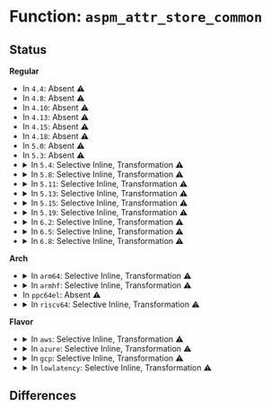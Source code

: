 # Function: <code>aspm_attr_store_common</code>

## Status
<b>Regular</b>
<ul>
<li>
In <code>4.4</code>: Absent ⚠️
</li>
<li>
In <code>4.8</code>: Absent ⚠️
</li>
<li>
In <code>4.10</code>: Absent ⚠️
</li>
<li>
In <code>4.13</code>: Absent ⚠️
</li>
<li>
In <code>4.15</code>: Absent ⚠️
</li>
<li>
In <code>4.18</code>: Absent ⚠️
</li>
<li>
In <code>5.0</code>: Absent ⚠️
</li>
<li>
In <code>5.3</code>: Absent ⚠️
</li>
<li>
<details>
<summary>In <code>5.4</code>: Selective Inline, Transformation ⚠️</summary>

**Collision:** Unique Static

**Inline:** Selective

**Transformation:** True

**Instances:**

```
In drivers/pci/pcie/aspm.c (ffffffff8159b460)
Location: drivers/pci/pcie/aspm.c:1231
Inline: True
Direct callers:
  - drivers/pci/pcie/aspm.c:l1_2_pcipm_store
  - drivers/pci/pcie/aspm.c:l1_1_pcipm_store
  - drivers/pci/pcie/aspm.c:l1_2_aspm_store
  - drivers/pci/pcie/aspm.c:l1_1_aspm_store
  - drivers/pci/pcie/aspm.c:l1_aspm_store
  - drivers/pci/pcie/aspm.c:l0s_aspm_store
```
**Symbols:**

```
ffffffff8159b460-ffffffff8159b57c: aspm_attr_store_common.constprop.0 (STB_LOCAL)
```
</details>
</li>
<li>
<details>
<summary>In <code>5.8</code>: Selective Inline, Transformation ⚠️</summary>

**Collision:** Unique Static

**Inline:** Selective

**Transformation:** True

**Instances:**

```
In drivers/pci/pcie/aspm.c (ffffffff8163ac30)
Location: drivers/pci/pcie/aspm.c:1223
Inline: True
Direct callers:
  - drivers/pci/pcie/aspm.c:l1_2_pcipm_store
  - drivers/pci/pcie/aspm.c:l1_1_pcipm_store
  - drivers/pci/pcie/aspm.c:l1_2_aspm_store
  - drivers/pci/pcie/aspm.c:l1_1_aspm_store
  - drivers/pci/pcie/aspm.c:l1_aspm_store
  - drivers/pci/pcie/aspm.c:l0s_aspm_store
```
**Symbols:**

```
ffffffff8163ac30-ffffffff8163ad4c: aspm_attr_store_common.constprop.0 (STB_LOCAL)
```
</details>
</li>
<li>
<details>
<summary>In <code>5.11</code>: Selective Inline, Transformation ⚠️</summary>

**Collision:** Unique Static

**Inline:** Selective

**Transformation:** True

**Instances:**

```
In drivers/pci/pcie/aspm.c (ffffffff81661420)
Location: drivers/pci/pcie/aspm.c:1215
Inline: True
Direct callers:
  - drivers/pci/pcie/aspm.c:l1_2_pcipm_store
  - drivers/pci/pcie/aspm.c:l1_1_pcipm_store
  - drivers/pci/pcie/aspm.c:l1_2_aspm_store
  - drivers/pci/pcie/aspm.c:l1_1_aspm_store
  - drivers/pci/pcie/aspm.c:l1_aspm_store
  - drivers/pci/pcie/aspm.c:l0s_aspm_store
```
**Symbols:**

```
ffffffff81661420-ffffffff8166153c: aspm_attr_store_common.constprop.0 (STB_LOCAL)
```
</details>
</li>
<li>
<details>
<summary>In <code>5.13</code>: Selective Inline, Transformation ⚠️</summary>

**Collision:** Unique Static

**Inline:** Selective

**Transformation:** True

**Instances:**

```
In drivers/pci/pcie/aspm.c (ffffffff81643c50)
Location: drivers/pci/pcie/aspm.c:1215
Inline: True
Direct callers:
  - drivers/pci/pcie/aspm.c:l1_2_pcipm_store
  - drivers/pci/pcie/aspm.c:l1_1_pcipm_store
  - drivers/pci/pcie/aspm.c:l1_2_aspm_store
  - drivers/pci/pcie/aspm.c:l1_1_aspm_store
  - drivers/pci/pcie/aspm.c:l1_aspm_store
  - drivers/pci/pcie/aspm.c:l0s_aspm_store
```
**Symbols:**

```
ffffffff81643c50-ffffffff81643d6c: aspm_attr_store_common.constprop.0 (STB_LOCAL)
```
</details>
</li>
<li>
<details>
<summary>In <code>5.15</code>: Selective Inline, Transformation ⚠️</summary>

**Collision:** Unique Static

**Inline:** Selective

**Transformation:** True

**Instances:**

```
In drivers/pci/pcie/aspm.c (0)
Location: drivers/pci/pcie/aspm.c:1226
Inline: True
Direct callers:
  - drivers/pci/pcie/aspm.c:l1_2_pcipm_store
  - drivers/pci/pcie/aspm.c:l1_1_pcipm_store
  - drivers/pci/pcie/aspm.c:l1_2_aspm_store
  - drivers/pci/pcie/aspm.c:l1_1_aspm_store
  - drivers/pci/pcie/aspm.c:l1_aspm_store
  - drivers/pci/pcie/aspm.c:l0s_aspm_store
```
**Symbols:**

```
ffffffff816b49e0-ffffffff816b4b0f: aspm_attr_store_common.constprop.0 (STB_LOCAL)
ffffffff81ce5d78-ffffffff81ce5d8d: aspm_attr_store_common.constprop.0.cold (STB_LOCAL)
```
</details>
</li>
<li>
<details>
<summary>In <code>5.19</code>: Selective Inline, Transformation ⚠️</summary>

**Collision:** Unique Static

**Inline:** Selective

**Transformation:** True

**Instances:**

```
In drivers/pci/pcie/aspm.c (0)
Location: drivers/pci/pcie/aspm.c:1262
Inline: True
Direct callers:
  - drivers/pci/pcie/aspm.c:l1_2_pcipm_store
  - drivers/pci/pcie/aspm.c:l1_1_pcipm_store
  - drivers/pci/pcie/aspm.c:l1_2_aspm_store
  - drivers/pci/pcie/aspm.c:l1_1_aspm_store
  - drivers/pci/pcie/aspm.c:l1_aspm_store
  - drivers/pci/pcie/aspm.c:l0s_aspm_store
```
**Symbols:**

```
ffffffff817d8160-ffffffff817d82f0: aspm_attr_store_common.constprop.0 (STB_LOCAL)
ffffffff81eac7b2-ffffffff81eac7c7: aspm_attr_store_common.constprop.0.cold (STB_LOCAL)
```
</details>
</li>
<li>
<details>
<summary>In <code>6.2</code>: Selective Inline, Transformation ⚠️</summary>

**Collision:** Unique Static

**Inline:** Selective

**Transformation:** True

**Instances:**

```
In drivers/pci/pcie/aspm.c (0)
Location: drivers/pci/pcie/aspm.c:1224
Inline: True
Direct callers:
  - drivers/pci/pcie/aspm.c:l1_2_pcipm_store
  - drivers/pci/pcie/aspm.c:l1_1_pcipm_store
  - drivers/pci/pcie/aspm.c:l1_2_aspm_store
  - drivers/pci/pcie/aspm.c:l1_1_aspm_store
  - drivers/pci/pcie/aspm.c:l1_aspm_store
  - drivers/pci/pcie/aspm.c:l0s_aspm_store
```
**Symbols:**

```
ffffffff818f97d0-ffffffff818f9960: aspm_attr_store_common.constprop.0 (STB_LOCAL)
ffffffff8208f551-ffffffff8208f566: aspm_attr_store_common.constprop.0.cold (STB_LOCAL)
```
</details>
</li>
<li>
<details>
<summary>In <code>6.5</code>: Selective Inline, Transformation ⚠️</summary>

**Collision:** Unique Static

**Inline:** Selective

**Transformation:** True

**Instances:**

```
In drivers/pci/pcie/aspm.c (0)
Location: drivers/pci/pcie/aspm.c:1241
Inline: True
Direct callers:
  - drivers/pci/pcie/aspm.c:l1_2_pcipm_store
  - drivers/pci/pcie/aspm.c:l1_1_pcipm_store
  - drivers/pci/pcie/aspm.c:l1_2_aspm_store
  - drivers/pci/pcie/aspm.c:l1_1_aspm_store
  - drivers/pci/pcie/aspm.c:l1_aspm_store
  - drivers/pci/pcie/aspm.c:l0s_aspm_store
```
**Symbols:**

```
ffffffff8193cd40-ffffffff8193cece: aspm_attr_store_common.isra.0 (STB_LOCAL)
ffffffff8210f8fc-ffffffff8210f911: aspm_attr_store_common.isra.0.cold (STB_LOCAL)
```
</details>
</li>
<li>
<details>
<summary>In <code>6.8</code>: Selective Inline, Transformation ⚠️</summary>

**Collision:** Unique Static

**Inline:** Selective

**Transformation:** True

**Instances:**

```
In drivers/pci/pcie/aspm.c (0)
Location: drivers/pci/pcie/aspm.c:1296
Inline: True
Direct callers:
  - drivers/pci/pcie/aspm.c:l1_2_pcipm_store
  - drivers/pci/pcie/aspm.c:l1_1_pcipm_store
  - drivers/pci/pcie/aspm.c:l1_2_aspm_store
  - drivers/pci/pcie/aspm.c:l1_1_aspm_store
  - drivers/pci/pcie/aspm.c:l1_aspm_store
  - drivers/pci/pcie/aspm.c:l0s_aspm_store
```
**Symbols:**

```
ffffffff819862f0-ffffffff8198649b: aspm_attr_store_common.isra.0 (STB_LOCAL)
ffffffff821ed592-ffffffff821ed5a7: aspm_attr_store_common.isra.0.cold (STB_LOCAL)
```
</details>
</li>
</ul>
<b>Arch</b>
<ul>
<li>
<details>
<summary>In <code>arm64</code>: Selective Inline, Transformation ⚠️</summary>

**Collision:** Unique Static

**Inline:** Selective

**Transformation:** True

**Instances:**

```
In drivers/pci/pcie/aspm.c (ffff800010703068)
Location: drivers/pci/pcie/aspm.c:1231
Inline: True
Direct callers:
  - drivers/pci/pcie/aspm.c:l1_2_pcipm_store
  - drivers/pci/pcie/aspm.c:l1_1_pcipm_store
  - drivers/pci/pcie/aspm.c:l1_2_aspm_store
  - drivers/pci/pcie/aspm.c:l1_1_aspm_store
  - drivers/pci/pcie/aspm.c:l1_aspm_store
  - drivers/pci/pcie/aspm.c:l0s_aspm_store
```
**Symbols:**

```
ffff800010703068-ffff8000107031b0: aspm_attr_store_common.isra.0 (STB_LOCAL)
```
</details>
</li>
<li>
<details>
<summary>In <code>armhf</code>: Selective Inline, Transformation ⚠️</summary>

**Collision:** Unique Static

**Inline:** Selective

**Transformation:** True

**Instances:**

```
In drivers/pci/pcie/aspm.c (c089a90c)
Location: drivers/pci/pcie/aspm.c:1231
Inline: True
Direct callers:
  - drivers/pci/pcie/aspm.c:l1_2_pcipm_store
  - drivers/pci/pcie/aspm.c:l1_1_pcipm_store
  - drivers/pci/pcie/aspm.c:l1_2_aspm_store
  - drivers/pci/pcie/aspm.c:l1_1_aspm_store
  - drivers/pci/pcie/aspm.c:l1_aspm_store
  - drivers/pci/pcie/aspm.c:l0s_aspm_store
```
**Symbols:**

```
c089a90c-c089aa40: aspm_attr_store_common.constprop.0 (STB_LOCAL)
```
</details>
</li>
<li>
In <code>ppc64el</code>: Absent ⚠️
</li>
<li>
<details>
<summary>In <code>riscv64</code>: Selective Inline, Transformation ⚠️</summary>

**Collision:** Unique Static

**Inline:** Selective

**Transformation:** True

**Instances:**

```
In drivers/pci/pcie/aspm.c (ffffffe0004d1a78)
Location: drivers/pci/pcie/aspm.c:1231
Inline: True
Direct callers:
  - drivers/pci/pcie/aspm.c:l1_2_pcipm_store
  - drivers/pci/pcie/aspm.c:l1_1_pcipm_store
  - drivers/pci/pcie/aspm.c:l1_2_aspm_store
  - drivers/pci/pcie/aspm.c:l1_1_aspm_store
  - drivers/pci/pcie/aspm.c:l1_aspm_store
  - drivers/pci/pcie/aspm.c:l0s_aspm_store
```
**Symbols:**

```
ffffffe0004d1a78-ffffffe0004d1b9a: aspm_attr_store_common.isra.0 (STB_LOCAL)
```
</details>
</li>
</ul>
<b>Flavor</b>
<ul>
<li>
<details>
<summary>In <code>aws</code>: Selective Inline, Transformation ⚠️</summary>

**Collision:** Unique Static

**Inline:** Selective

**Transformation:** True

**Instances:**

```
In drivers/pci/pcie/aspm.c (ffffffff8158f2f0)
Location: drivers/pci/pcie/aspm.c:1231
Inline: True
Direct callers:
  - drivers/pci/pcie/aspm.c:l1_2_pcipm_store
  - drivers/pci/pcie/aspm.c:l1_1_pcipm_store
  - drivers/pci/pcie/aspm.c:l1_2_aspm_store
  - drivers/pci/pcie/aspm.c:l1_1_aspm_store
  - drivers/pci/pcie/aspm.c:l1_aspm_store
  - drivers/pci/pcie/aspm.c:l0s_aspm_store
```
**Symbols:**

```
ffffffff8158f2f0-ffffffff8158f40c: aspm_attr_store_common.constprop.0 (STB_LOCAL)
```
</details>
</li>
<li>
<details>
<summary>In <code>azure</code>: Selective Inline, Transformation ⚠️</summary>

**Collision:** Unique Static

**Inline:** Selective

**Transformation:** True

**Instances:**

```
In drivers/pci/pcie/aspm.c (ffffffff8157de30)
Location: drivers/pci/pcie/aspm.c:1231
Inline: True
Direct callers:
  - drivers/pci/pcie/aspm.c:l1_2_pcipm_store
  - drivers/pci/pcie/aspm.c:l1_1_pcipm_store
  - drivers/pci/pcie/aspm.c:l1_2_aspm_store
  - drivers/pci/pcie/aspm.c:l1_1_aspm_store
  - drivers/pci/pcie/aspm.c:l1_aspm_store
  - drivers/pci/pcie/aspm.c:l0s_aspm_store
```
**Symbols:**

```
ffffffff8157de30-ffffffff8157df4c: aspm_attr_store_common.constprop.0 (STB_LOCAL)
```
</details>
</li>
<li>
<details>
<summary>In <code>gcp</code>: Selective Inline, Transformation ⚠️</summary>

**Collision:** Unique Static

**Inline:** Selective

**Transformation:** True

**Instances:**

```
In drivers/pci/pcie/aspm.c (ffffffff8158f1b0)
Location: drivers/pci/pcie/aspm.c:1231
Inline: True
Direct callers:
  - drivers/pci/pcie/aspm.c:l1_2_pcipm_store
  - drivers/pci/pcie/aspm.c:l1_1_pcipm_store
  - drivers/pci/pcie/aspm.c:l1_2_aspm_store
  - drivers/pci/pcie/aspm.c:l1_1_aspm_store
  - drivers/pci/pcie/aspm.c:l1_aspm_store
  - drivers/pci/pcie/aspm.c:l0s_aspm_store
```
**Symbols:**

```
ffffffff8158f1b0-ffffffff8158f2cc: aspm_attr_store_common.constprop.0 (STB_LOCAL)
```
</details>
</li>
<li>
<details>
<summary>In <code>lowlatency</code>: Selective Inline, Transformation ⚠️</summary>

**Collision:** Unique Static

**Inline:** Selective

**Transformation:** True

**Instances:**

```
In drivers/pci/pcie/aspm.c (ffffffff815a9660)
Location: drivers/pci/pcie/aspm.c:1231
Inline: True
Direct callers:
  - drivers/pci/pcie/aspm.c:l1_2_pcipm_store
  - drivers/pci/pcie/aspm.c:l1_1_pcipm_store
  - drivers/pci/pcie/aspm.c:l1_2_aspm_store
  - drivers/pci/pcie/aspm.c:l1_1_aspm_store
  - drivers/pci/pcie/aspm.c:l1_aspm_store
  - drivers/pci/pcie/aspm.c:l0s_aspm_store
```
**Symbols:**

```
ffffffff815a9660-ffffffff815a977c: aspm_attr_store_common.constprop.0 (STB_LOCAL)
```
</details>
</li>
</ul>

## Differences
